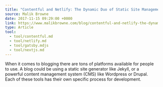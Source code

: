 ```yaml
---
title: "Contentful and Netlify: The Dynamic Duo of Static Site Management"
source: Malik Browne
date: 2017-11-15 09:29:00 +0000
link: https://www.malikbrowne.com/blog/contentful-and-netlify-the-dynamic-duo
type: Article
tool:
  - tool/contentful.md
  - tool/netlify.md
  - tool/gatsby.mdjs
  - tool/nextjs.md
---
```

When it comes to blogging there are tons of platforms available for people to use. A blog could be using a static site generator like Jekyll, or a powerful content management system (CMS) like Wordpress or Drupal. Each of these tools has their own specific process for development.
